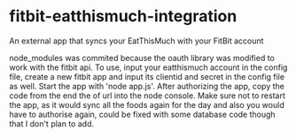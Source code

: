 # fitbit-eatthismuch-integration
An external app that syncs your EatThisMuch with your FitBit account

node_modules was commited because the oauth library was modified to work with the fitbit api. To use, input your eatthismuch account in the config file, create a new fitbit app and input its clientid and secret in the config file as well. Start the app with 'node app.js'. After authorizing the app, copy the code from the end the of url into the node console. Make sure not to restart the app, as it would sync all the foods again for the day and also you would have to authorise again, could be fixed with some database code though that I don't plan to add. 